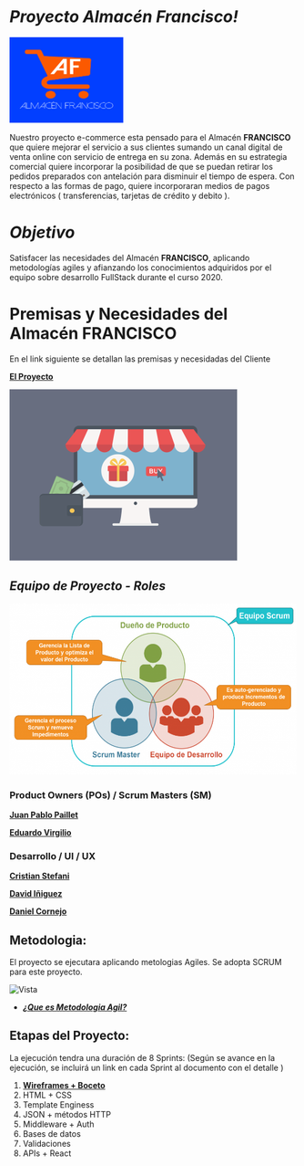 # *Proyecto Almacén Francisco!*

<img width="200" height="150"  alt="Equipo Scrum" src="https://github.com/dcornejofmq/grupo_3_almacenFrancisco/blob/master/Public/Img/Logo_Almacen_Francisco_100x100.jpg">

Nuestro proyecto e-commerce esta pensado para el Almacén  **FRANCISCO** que quiere mejorar el servicio a sus clientes sumando un canal digital de venta online con servicio de entrega en su zona. Además en su estrategia comercial quiere incorporar la posibilidad de que se puedan retirar los pedidos preparados con antelación para disminuir el tiempo de espera. Con respecto a las formas de pago, quiere incorporaran medios de pagos electrónicos ( transferencias, tarjetas de crédito y debito ).

# *Objetivo*

Satisfacer las necesidades del Almacén **FRANCISCO**, aplicando metodologías agiles y afianzando los conocimientos adquiridos por el equipo sobre desarrollo FullStack durante el curso 2020.

# Premisas y Necesidades del Almacén **FRANCISCO**

En el link siguiente se detallan las premisas y necesidadas del Cliente

[**El Proyecto**](https://github.com/dcornejofmq/grupo_3_almacenFrancisco/blob/master/Premisas.md "El Proyecto")

<img width="400" height="300"  alt="eCommerce" src="https://github.com/dcornejofmq/grupo_3_almacenFrancisco/blob/master/Public/Img/ecommerce.gif">


## *Equipo de Proyecto - Roles*

<img width="600" height="300"  alt="Equipo Scrum" src="https://github.com/dcornejofmq/grupo_3_almacenFrancisco/blob/master/Public/Img/Equipo_SCRUM.png">

### Product Owners (POs) / Scrum Masters (SM)

[**Juan Pablo Paillet**](https://www.linkedin.com/in/pailletjp/ "Juan Pablo Paillet")

[**Eduardo Virgilio**](https://www.linkedin.com/in/eduardomiguelvirgilio/ "Eduardo Virgilio")

### Desarrollo / UI / UX

[**Cristian Stefani**](https://github.com/dcornejofmq/grupo_3_almacenFrancisco/blob/master/CristianStefani.md "Cristian Stefani")

[**David Iñiguez**](https://github.com/dcornejofmq/grupo_3_almacenFrancisco/blob/master/DavidIniguez.md "David Iñiguez")

[**Daniel Cornejo**](https://github.com/dcornejofmq/grupo_3_almacenFrancisco/blob/master/DanielCornejo.md "Daniel Cornejo")

## Metodologia:
El proyecto se ejecutara aplicando metologias Agiles. Se adopta SCRUM para este proyecto.

![Vista](https://comunidad.iebschool.com/metodologiasagiles/files/2015/05/metodologias-agiles.jpg)
-  [___¿Que es Metodologia Agil?___](https://prezi.com/qqawvvdi9as_/metodologias-agiles/)

## Etapas del Proyecto:
La ejecución tendra una duración de 8 Sprints:
(Según se avance en la ejecución, se incluirá un link en cada Sprint al documento con el detalle )

1. [**Wireframes + Boceto**](https://github.com/dcornejofmq/grupo_3_almacenFrancisco/blob/master/Sprint1.md "Wireframes + Boceto")
2. HTML + CSS
3. Template Enginess
4. JSON + métodos HTTP
5. Middleware + Auth
6. Bases de datos
7. Validaciones
8. APIs + React

